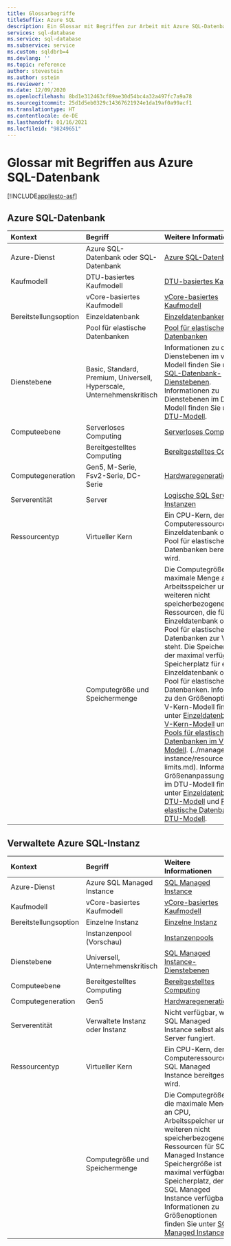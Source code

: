 ```yaml
---
title: Glossarbegriffe
titleSuffix: Azure SQL
description: Ein Glossar mit Begriffen zur Arbeit mit Azure SQL-Datenbank, Azure SQL Managed Instance und SQL auf Azure-VMs.
services: sql-database
ms.service: sql-database
ms.subservice: service
ms.custom: sqldbrb=4
ms.devlang: ''
ms.topic: reference
author: stevestein
ms.author: sstein
ms.reviewer: ''
ms.date: 12/09/2020
ms.openlocfilehash: 8bd1e312463cf89ae30d54bc4a32a497fc7a9a78
ms.sourcegitcommit: 25d1d5eb0329c14367621924e1da19af0a99acf1
ms.translationtype: HT
ms.contentlocale: de-DE
ms.lasthandoff: 01/16/2021
ms.locfileid: "98249651"
---
```

# <a name="azure-sql-database-glossary-of-terms"></a>Glossar mit Begriffen aus Azure SQL-Datenbank
[!INCLUDE[appliesto-asf](includes/appliesto-asf.md)]

## <a name="azure-sql-database"></a>Azure SQL-Datenbank

|Kontext|Begriff|Weitere Informationen|
|:---|:---|:---|
|Azure-Dienst|Azure SQL-Datenbank oder SQL-Datenbank|[Azure SQL-Datenbank](database/sql-database-paas-overview.md)|
|Kaufmodell|DTU-basiertes Kaufmodell|[DTU-basiertes Kaufmodell](database/service-tiers-dtu.md)|
||vCore-basiertes Kaufmodell|[vCore-basiertes Kaufmodell](database/service-tiers-vcore.md)|
|Bereitstellungsoption |Einzeldatenbank|[Einzeldatenbanken](database/single-database-overview.md)|
||Pool für elastische Datenbanken|[Pool für elastische Datenbanken](database/elastic-pool-overview.md)|
|Dienstebene|Basic, Standard, Premium, Universell, Hyperscale, Unternehmenskritisch|Informationen zu den Dienstebenen im vCore-Modell finden Sie unter [SQL-Datenbank-Dienstebenen](database/service-tiers-vcore.md#service-tiers). Informationen zu Dienstebenen im DTU-Modell finden Sie unter [DTU-Modell](database/service-tiers-dtu.md#compare-the-dtu-based-service-tiers).|
|Computeebene|Serverloses Computing|[Serverloses Computing](database/service-tiers-vcore.md#compute-tiers):
||Bereitgestelltes Computing|[Bereitgestelltes Computing](database/service-tiers-vcore.md#compute-tiers)
|Computegeneration|Gen5, M-Serie, Fsv2-Serie, DC-Serie|[Hardwaregenerationen](database/service-tiers-vcore.md#hardware-generations)
|Serverentität| Server |[Logische SQL Server-Instanzen](database/logical-servers.md)|
|Ressourcentyp|Virtueller Kern|Ein CPU-Kern, der der Computeressource für eine Einzeldatenbank oder einen Pool für elastische Datenbanken bereitgestellt wird. |
||Computegröße und Speichermenge|Die Computegröße ist die maximale Menge an CPU, Arbeitsspeicher und weiteren nicht speicherbezogenen Ressourcen, die für eine Einzeldatenbank oder einen Pool für elastische Datenbanken zur Verfügung steht.  Die Speichergröße ist der maximal verfügbare Speicherplatz für eine Einzeldatenbank oder einen Pool für elastische Datenbanken. Informationen zu den Größenoptionen im V-Kern-Modell finden Sie unter [Einzeldatenbanken im V-Kern-Modell](database/resource-limits-vcore-single-databases.md) und unter [Pools für elastische Datenbanken im V-Kern-Modell](database/resource-limits-vcore-elastic-pools.md).  (../managed-instance/resource-limits.md).  Informationen zu Größenanpassungsoptionen im DTU-Modell finden Sie unter [Einzeldatenbanken im DTU-Modell](database/resource-limits-dtu-single-databases.md) und [Pools für elastische Datenbanken im DTU-Modell](database/resource-limits-dtu-elastic-pools.md).

## <a name="azure-sql-managed-instance"></a>Verwaltete Azure SQL-Instanz

|Kontext|Begriff|Weitere Informationen|
|:---|:---|:---|
|Azure-Dienst|Azure SQL Managed Instance|[SQL Managed Instance](managed-instance/sql-managed-instance-paas-overview.md)|
|Kaufmodell|vCore-basiertes Kaufmodell|[vCore-basiertes Kaufmodell](database/service-tiers-vcore.md)|
|Bereitstellungsoption |Einzelne Instanz|[Einzelne Instanz](managed-instance/sql-managed-instance-paas-overview.md)|
||Instanzenpool (Vorschau)|[Instanzenpools](managed-instance/instance-pools-overview.md)|
|Dienstebene|Universell, Unternehmenskritisch|[SQL Managed Instance-Dienstebenen](managed-instance/sql-managed-instance-paas-overview.md#service-tiers)|
|Computeebene|Bereitgestelltes Computing|[Bereitgestelltes Computing](database/service-tiers-vcore.md#compute-tiers)|
|Computegeneration|Gen5|[Hardwaregenerationen](database/service-tiers-vcore.md#hardware-generations)
|Serverentität|Verwaltete Instanz oder Instanz| Nicht verfügbar, weil SQL Managed Instance selbst als Server fungiert. |
|Ressourcentyp|Virtueller Kern|Ein CPU-Kern, der der Computeressource für SQL Managed Instance bereitgestellt wird.|
||Computegröße und Speichermenge|Die Computegröße ist die maximale Menge an CPU, Arbeitsspeicher und weiteren nicht speicherbezogenen Ressourcen für SQL Managed Instance.  Die Speichergröße ist der maximal verfügbare Speicherplatz, der für SQL Managed Instance verfügbar ist.  Informationen zu Größenoptionen finden Sie unter [SQL Managed Instance](managed-instance/resource-limits.md). |
